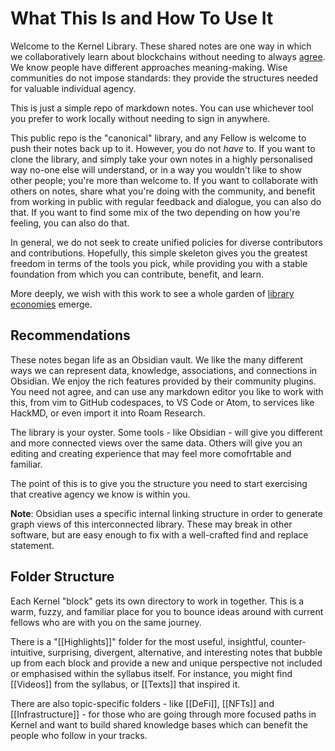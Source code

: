 # What This Is and How To Use It

Welcome to the Kernel Library. These shared notes are one way in which we collaboratively learn about blockchains without needing to always [agree](https://www.kernel.community/en/blog/Editorial/constituting-consensus#consensus). We know people have different approaches meaning-making. Wise communities do not impose standards: they provide the structures needed for valuable individual agency. 

This is just a simple repo of markdown notes. You can use whichever tool you prefer to work locally without needing to sign in anywhere. 

This public repo is the "canonical" library, and any Fellow is welcome to push their notes back up to it. However, you do not _have_ to. If you want to clone the library, and simply take your own notes in a highly personalised way no-one else will understand, or in a way you wouldn't like to show other people; you're more than welcome to. If you want to collaborate with others on notes, share what you're doing with the community, and benefit from working in public with regular feedback and dialogue, you can also do that. If you want to find some mix of the two depending on how you're feeling, you can also do that.

In general, we do not seek to create unified policies for diverse contributors and contributions. Hopefully, this simple skeleton gives you the greatest freedom in terms of the tools you pick, while providing you with a stable foundation from which you can contribute, benefit, and learn.

More deeply, we wish with this work to see a whole garden of [library economies](https://www.youtube.com/watch?v=NOYa3YzVtyk) emerge.

## Recommendations

These notes began life as an Obsidian vault. We like the many different ways we can represent data, knowledge, associations, and connections in Obsidian. We enjoy the rich features provided by their community plugins. You need not agree, and can use any markdown editor you like to work with this, from vim to GitHub codespaces, to VS Code or Atom, to services like HackMD, or even import it into Roam Research.

The library is your oyster. Some tools - like Obsidian - will give you different and more connected views over the same data. Others will give you an editing and creating experience that may feel more comofrtable and familiar.

The point of this is to give you the structure you need to start exercising that creative agency we know is within you.

**Note**: Obsidian uses a specific internal linking structure in order to generate graph views of this interconnected library. These may break in other software, but are easy enough to fix with a well-crafted find and replace statement.

## Folder Structure

Each Kernel "block" gets its own directory to work in together. This is a warm, fuzzy, and familiar place for you to bounce ideas around with current fellows who are with you on the same journey.

There is a "[[Highlights]]" folder for the most useful, insightful, counter-intuitive, surprising, divergent, alternative, and interesting notes that bubble up from each block and provide a new and unique perspective not included or emphasised within the syllabus itself. For instance, you might find [[Videos]] from the syllabus, or [[Texts]] that inspired it.

There are also topic-specific folders - like [[DeFi]], [[NFTs]] and [[Infrastructure]] - for those who are going through more focused paths in Kernel and want to build shared knowledge bases which can benefit the people who follow in your tracks.
